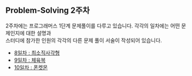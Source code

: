 ## Problem-Solving 2주차

2주차에는 프로그래머스 1단계 문제풀이를 다루고 있습니다. 각각의 일차에는 어떤 문제인지에 대한 설명과  
스터디에 참가한 인원의 각각의 다른 문제 풀이 서술이 작성되어 있습니다.

- <a href="https://github.com/U-REskiling-acadmey/Algorithm/tree/main/Problem-Solving/2%EC%A3%BC%EC%B0%A8/8%EC%9D%BC%EC%B0%A8#%EB%AC%B8%EC%A0%9C-%EC%84%A4%EB%AA%85--%EC%B5%9C%EC%86%8C%EC%A7%81%EC%82%AC%EA%B0%81%ED%98%95">8일차 : 최소직사각형</a>
- <a href="https://github.com/U-REskiling-acadmey/Algorithm/blob/main/Problem-Solving/2%EC%A3%BC%EC%B0%A8/9%EC%9D%BC%EC%B0%A8/readme.md">9일차 : 체육복</a>
- <a href="https://github.com/U-REskiling-acadmey/Algorithm/tree/main/Problem-Solving/2%EC%A3%BC%EC%B0%A8/10%EC%9D%BC%EC%B0%A8">10일차 : 폰켓몬</a>
